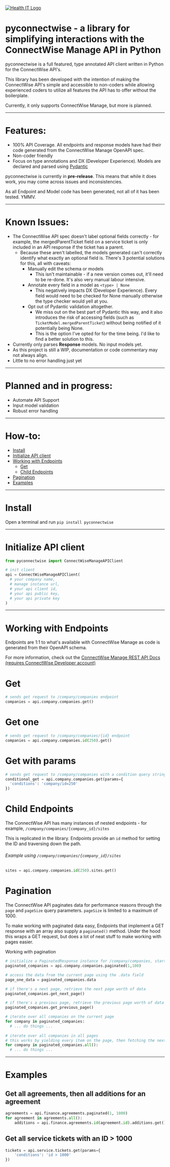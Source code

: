 [![Health IT Logo](https://healthit.com.au/wp-content/uploads/2019/06/HIT-proper-logo.png)](https://healthit.com.au)

# pyconnectwise - a library for simplifying interactions with the ConnectWise Manage API in Python

pyconnectwise is a full featured, type annotated API client written in Python for the ConnectWise API's. 

This library has been developed with the intention of making the ConnectWise API's simple and accessible to non-coders while allowing experienced coders to utilize all features the API has to offer without the boilerplate.

Currently, it only supports ConnectWise Manage, but more is planned.
- - - - 
Features:
=========
- 100% API Coverage. All endpoints and response models have had their code generated from the ConnectWise Manage OpenAPI spec.
- Non-coder friendly
- Focus on type annotations and DX (Developer Experience). Models are declared and parsed using [Pydantic](https://github.com/pydantic/pydantic)

pyconnectwise is currently in **pre-release**. This means that while it does work, you may come across issues and inconsistencies. 

As all Endpoint and Model code has been generated, not all of it has been tested. YMMV.
- - - - 
Known Issues:
=============
- The ConnectWise API spec doesn't label optional fields correctly - for example, the mergedParentTicket field on a service ticket is only included in an API response if the ticket has a parent.
  - Because these aren't labelled, the models generated can't correctly identify what exactly an optional field is. There's 3 potential solutions for this, all with caveats:
    - Manually edit the schema or models
      - This isn't maintainable - if a new version comes out, it'll need to be re-done. It's also very manual labour intensive.
    - Annotate every field in a model as ```<type> | None```
      - This negatively impacts DX (Developer Experience). Every field would need to be checked for None manually otherwise the type checker would yell at you.
    - Opt out of Pydantic validation altogether.
      - We miss out on the best part of Pydantic this way, and it also introduces the risk of accessing fields (such as ```TicketModel.mergedParentTicket```) without being notified of it potentially being None.
      - This is the option I've opted for for the time being. I'd like to find a better solution to this.
- Currently only parses **Response** models. No input models yet.
- As this project is still a WIP, documentation or code commentary may not always align. 
- Little to no error handling just yet

- - - - 
Planned and in progress:
=============
- Automate API Support
- Input model validation
- Robust error handling

- - - - 
How-to:
======
- [Install](#install)
- [Initialize API client](#initialize-api-client)
- [Working with Endpoints](#working-with-endpoints)
  - [Get](#get)
  - [Child Endpoints](#child-endpoints)
- [Pagination](#pagination)
- [Examples](#examples)

- - - - 
# Install

Open a terminal and run ```pip install pyconnectwise```

- - - - 
# Initialize API client
```python
from pyconnectwise import ConnectWiseManageAPIClient

# init client
api = ConnectWiseManageAPIClient(
  # your company name,
  # manage instance url,
  # your api client id,
  # your api public key,
  # your api private key
)
```

- - - - 
# Working with Endpoints
Endpoints are 1:1 to what's available with ConnectWise Manage as code is generated from their OpenAPI schema.

For more information, check out the [ConnectWise Manage REST API Docs (requires ConnectWise Developer account)](https://developer.connectwise.com/Products/ConnectWise_PSA/REST)

# Get
```python
# sends get request to /company/companies endpoint
companies = api.company.companies.get()
```

# Get one
```python
# sends get request to /company/companies/{id} endpoint
companies = api.company.companies.id(250).get()
```

# Get with params
```python
# sends get request to /company/companies with a condition query string
conditional_get = api.company.companies.get(params={
  'conditions': 'company/id=250'
})
```

# Child Endpoints
The ConnectWise API has many instances of nested endpoints - for example, ```/company/companies/{company_id}/sites```

This is replicated in the library. Endpoints provide an ```id``` method for setting the ID and traversing down the path.

###### Example using ```/company/companies/{company_id}/sites```
```python
sites = api.company.companies.id(250).sites.get()
```

# Pagination
The ConnectWise API paginates data for performance reasons through the ```page``` and ```pageSize``` query parameters. ```pageSize``` is limited to a maximum of 1000.

To make working with paginated data easy, Endpoints that implement a GET response with an array also supply a ```paginated()``` method. Under the hood this wraps a GET request, but does a lot of neat stuff to make working with pages easier.

Working with pagination
```python
# initialize a PaginatedResponse instance for /company/companies, starting on page 1 with a pageSize of 100
paginated_companies = api.company.companies.paginated(1,100)

# access the data from the current page using the .data field
page_one_data = paginated_companies.data

# if there's a next page, retrieve the next page worth of data
paginated_companies.get_next_page()

# if there's a previous page, retrieve the previous page worth of data
paginated_companies.get_previous_page()

# iterate over all companies on the current page
for company in paginated_companies:
  # ... do things ...
  
# iterate over all companies in all pages
# this works by yielding every item on the page, then fetching the next page and continuing until there's no data left
for company in paginated_companies.all():
  # ... do things ...
```
- - - -
# Examples
## Get all agreements, then all additions for an agreement
```python
agreements = api.finance.agreements.paginated(1, 1000)
for agreement in agreements.all():
    additions = api.finance.agreements.id(agreement.id).additions.get()
```

## Get all service tickets with an ID > 1000
```python
tickets = api.service.tickets.get(params={
    'conditions': 'id > 1000'
})
```
